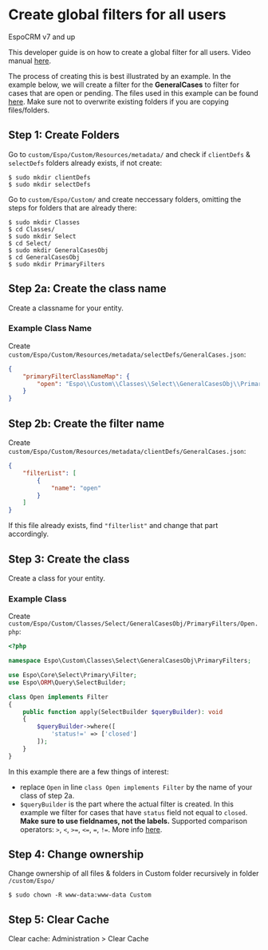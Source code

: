 # Create global filters for all users
EspoCRM v7 and up

This developer guide is on how to create a global filter for all users. Video manual [here](https://www.youtube.com/watch?v=BYllS-6_xdE).

The process of creating this is best illustrated by an example. In the example below, we will create a filter for the **GeneralCases** to filter for cases that are open or pending.
The files used in this example can be found [here](./custom). Make sure not to overwrite existing folders if you are copying files/folders.

## Step 1: Create Folders

Go to `custom/Espo/Custom/Resources/metadata/` and check if `clientDefs` & `selectDefs` folders already exists, if not create:
```
$ sudo mkdir clientDefs
$ sudo mkdir selectDefs
```

Go to `custom/Espo/Custom/` and create neccessary folders, omitting the steps for folders that are already there: 
```
$ sudo mkdir Classes
$ cd Classes/
$ sudo mkdir Select
$ cd Select/
$ sudo mkdir GeneralCasesObj
$ cd GeneralCasesObj
$ sudo mkdir PrimaryFilters
```

## Step 2a: Create the class name

Create a classname for your entity.

### Example Class Name

Create `custom/Espo/Custom/Resources/metadata/selectDefs/GeneralCases.json`:

```json
{
    "primaryFilterClassNameMap": {
        "open": "Espo\\Custom\\Classes\\Select\\GeneralCasesObj\\PrimaryFilters\\Open"
    }
}
```

## Step 2b: Create the filter name
Create `custom/Espo/Custom/Resources/metadata/clientDefs/GeneralCases.json`:

```json
{
    "filterList": [
        {
            "name": "open"
        }
    ]
}
```

If this file already exists, find `"filterlist"` and change that part accordingly.

## Step 3: Create the class

Create a class for your entity.

### Example Class

Create `custom/Espo/Custom/Classes/Select/GeneralCasesObj/PrimaryFilters/Open.php`:

```php
<?php

namespace Espo\Custom\Classes\Select\GeneralCasesObj\PrimaryFilters;

use Espo\Core\Select\Primary\Filter;
use Espo\ORM\Query\SelectBuilder;

class Open implements Filter
{
    public function apply(SelectBuilder $queryBuilder): void
    {
        $queryBuilder->where([
            'status!=' => ['closed']
        ]);
    }
}
```

In this example there are a few things of interest:
- replace `Open` in line `class Open implements Filter` by the name of your class of step 2a.
- `$queryBuilder` is the part where the actual filter is created. In this example we filter for cases that have `status` field not equal to `closed`. **Make sure to use fieldnames, not the labels.** Supported comparison operators: `>`, `<`, `>=`, `<=`, `=`, `!=`. More info [here](https://docs.espocrm.com/development/orm/#select-query-parameters).

## Step 4: Change ownership

Change ownership of all files & folders in Custom folder recursively in folder `/custom/Espo/`
```
$ sudo chown -R www-data:www-data Custom
```


## Step 5: Clear Cache
Clear cache: Administration > Clear Cache